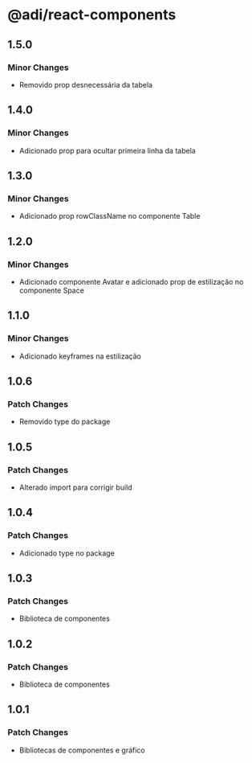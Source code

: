 # @adi/react-components

## 1.5.0

### Minor Changes

- Removido prop desnecessária da tabela

## 1.4.0

### Minor Changes

- Adicionado prop para ocultar primeira linha da tabela

## 1.3.0

### Minor Changes

- Adicionado prop rowClassName no componente Table

## 1.2.0

### Minor Changes

- Adicionado componente Avatar e adicionado prop de estilização no componente Space

## 1.1.0

### Minor Changes

- Adicionado keyframes na estilização

## 1.0.6

### Patch Changes

- Removido type do package

## 1.0.5

### Patch Changes

- Alterado import para corrigir build

## 1.0.4

### Patch Changes

- Adicionado type no package

## 1.0.3

### Patch Changes

- Biblioteca de componentes

## 1.0.2

### Patch Changes

- Biblioteca de componentes

## 1.0.1

### Patch Changes

- Bibliotecas de componentes e gráfico
